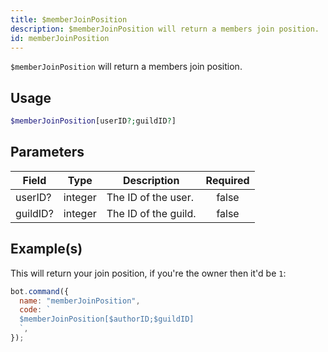 ```yaml
---
title: $memberJoinPosition
description: $memberJoinPosition will return a members join position.
id: memberJoinPosition
---
```


`$memberJoinPosition` will return a members join position.

## Usage

```php
$memberJoinPosition[userID?;guildID?]
```

## Parameters

| Field    | Type    | Description          | Required |
| -------- | ------- | -------------------- | :------: |
| userID?  | integer | The ID of the user.  |  false   |
| guildID? | integer | The ID of the guild. |  false   |

## Example(s)

This will return your join position, if you're the owner then it'd be `1`:

```javascript
bot.command({
  name: "memberJoinPosition",
  code: `
  $memberJoinPosition[$authorID;$guildID]
  `,
});
```

